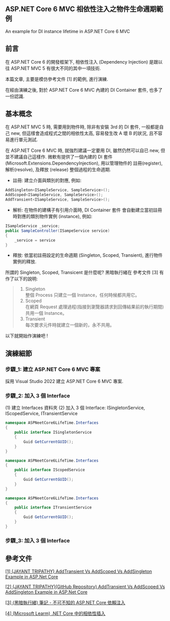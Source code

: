 ## ASP.NET Core 6 MVC 相依性注入之物件生命週期範例
An example for DI instance lifetime in ASP.NET Core 6 MVC 

## 前言
在 ASP.NET Core 6 的開發框架下, 相依性注入 (Dependency Injection) 是跟以往 ASP.NET MVC 5 有很大不同的其中一項技術.  

本篇文章, 主要是模仿參考文件 [1] 的範例, 進行演練.  

在經由演練之後, 對於 ASP.NET Core 6 MVC 內建的 DI Container 套件, 也多了一份認識.  

## 基本概念

在 ASP.NET MVC 5 時, 需要用到物件時, 除非有安裝 3rd 的 DI 套件, 一般都是自己 new, 但這樣會造成程式之間的相依性太高, 容易發生改 A 壞 B 的狀況, 且不容易進行單元測試.

在 ASP.NET Core 6 MVC 時, 就強烈建議一定要用 DI, 雖然仍然可以自已 new, 但並不建議自己這樣作. 微軟有提供了一個內建的 DI 套件 (Microsoft.Extensions.DependencyInjection), 用以管理物件的 註冊(register), 解析(resolve), 及釋放 (release) 整個過程的生命週期.  

* 註冊: 建立介面與類別的對應, 例如:
```csharp
AddSingleton<ISampleService, SampleService>();
AddScoped<ISampleService, SampleService>();
AddTransient<ISampleService, SampleService>();
```

* 解析: 在物件的建構子有引用介面時, DI Container 套件 會自動建立當初註冊時對應的類別物件實例 (instance), 例如: 
```csharp
ISampleService _service;
public SampleController(ISampeService service)
{
    _service = service
}
```

* 釋放: 依當初註冊設定的生命週期 (Singleton, Scoped, Transient), 進行物件實例的釋放.  

所謂的 Singleton, Scoped, Transicent 是什麼呢? 黑暗執行緒在 參考文件 [3] 有作了以下的說明:  

> 1. Singleton  
> 整個 Process 只建立一個 Instance，任何時候都共用它。  
> 2. Scoped  
> 在網頁 Request 處理過程(指接到瀏覽器請求到回傳結果前的執行期間)共用一個 Instance。  
> 3. Transient  
> 每次要求元件時就建立一個新的，永不共用。  

以下就開始作演練吧 !

## 演練細節

### 步驟_1: 建立 ASP.NET Core 6 MVC 專案
採用 Visual Studio 2022 建立 ASP.NET Core 6 MVC 專案.  

### 步驟_2: 加入 3 個 Interface
(1) 建立 Interfaces 資料夾
(2) 加入 3 個 Interface: ISingletonService, IScopedService, ITransientService

```csharp
namespace ASPNeetCore6LifeTime.Interfaces
{
    public interface ISingletonService
    {
        Guid GetCurrentGUID();
    }
}
```

```csharp
namespace ASPNeetCore6LifeTime.Interfaces
{
    public interface IScopedService
    {
        Guid GetCurrentGUID();
    }
}
```

```csharp
namespace ASPNeetCore6LifeTime.Interfaces
{
    public interface ITransientService
    {
        Guid GetCurrentGUID();
    }
}
```

### 步驟_3: 加入 3 個 Interface







## 參考文件
<a href="https://jayanttripathy.com/addtransient-vs-addscoped-vs-addsingleton-example-in-asp-net-core/" target="_blank">[1] (JAYANT TRIPATHY) AddTransient Vs AddScoped Vs AddSingleton Example in ASP.Net Core</a>

<a href="https://github.com/JayantTripathy/DI-Service-Lifetime" target="_blank">[2] (JAYANT TRIPATHY)(GitHub Repository) AddTransient Vs AddScoped Vs AddSingleton Example in ASP.Net Core</a>

<a href="https://blog.darkthread.net/blog/aspnet-core-di-notes/" target="_blank">[3] (黑暗執行緒) 筆記 - 不可不知的 ASP.NET Core 依賴注入</a>

<a href="https://learn.microsoft.com/zh-tw/aspnet/core/fundamentals/dependency-injection?view=aspnetcore-6.0" target="_blank">[4] (Microsoft Learm) .NET Core 中的相依性插入</a>


